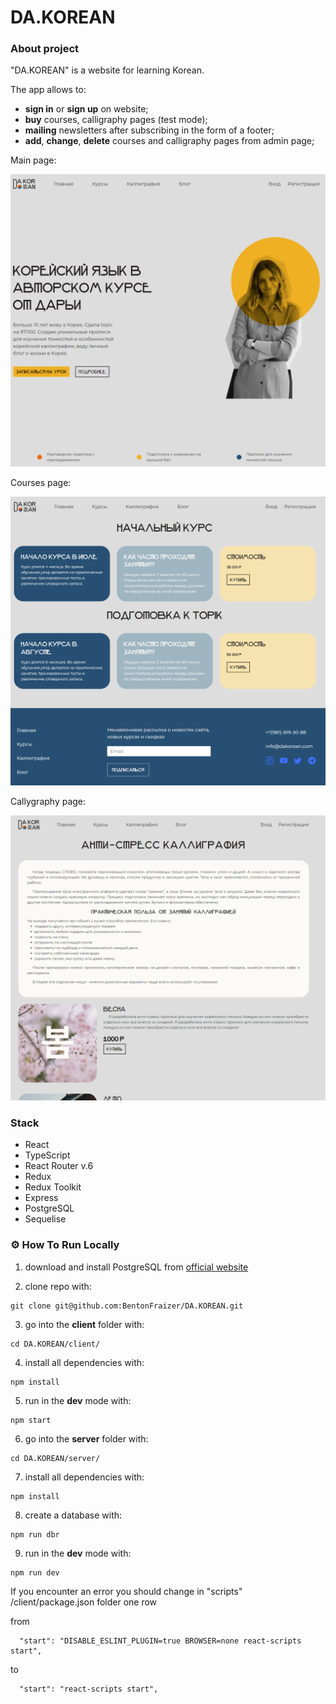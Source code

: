 # DA.KOREAN 

### About project

"DA.KOREAN" is a website for learning Korean.

The app allows to:

- **sign in** or **sign up** on website;
- **buy** courses, calligraphy pages (test mode);
- **mailing** newsletters after subscribing in the form of a footer;
- **add**, **change**, **delete** courses and calligraphy pages from admin page;


Main page:

<img src="https://github.com/BentonFraizer/DA.KOREAN/blob/main/.github/workflows/main_page.png" width="769" />

Courses page: 

<img src="https://github.com/BentonFraizer/DA.KOREAN/blob/main/.github/workflows/courses_page.png" width="769" />

Callygraphy page: 

<img src="https://github.com/BentonFraizer/DA.KOREAN/blob/main/.github/workflows/calligraphy_page.png" width="769" />

### Stack 
- React 
- TypeScript
- React Router v.6
- Redux
- Redux Toolkit
- Express
- PostgreSQL
- Sequelise

### ⚙️ How To Run Locally

1. download and install PostgreSQL from [official website](https://www.postgresql.org/download/)

2. clone repo with:
```
git clone git@github.com:BentonFraizer/DA.KOREAN.git
```
3. go into the **client** folder with:
```
cd DA.KOREAN/client/
```
4. install all dependencies with:
```
npm install
```
5. run in the **dev** mode with:
```
npm start
```
6. go into the **server** folder with:
```
cd DA.KOREAN/server/
```
7. install all dependencies with:
```
npm install
```
8. create a database with:
```
npm run dbr
```
9. run in the **dev** mode with:
```
npm run dev
```
If you encounter an error you should change in "scripts" /client/package.json folder one row

from
``` 
  "start": "DISABLE_ESLINT_PLUGIN=true BROWSER=none react-scripts start",
```
to
``` 
  "start": "react-scripts start",
```


